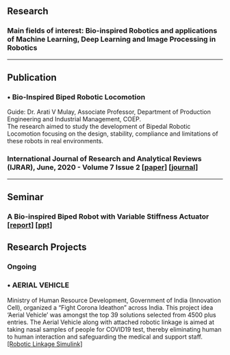 ## Research
### Main fields of interest: Bio-inspired Robotics and applications of Machine Learning, Deep Learning and Image Processing in Robotics 
*** *** *** 

## Publication 
### •	Bio-Inspired Biped Robotic Locomotion 
Guide: Dr. Arati V Mulay, Associate Professor, Department of Production Engineering and Industrial Management, COEP.  
The research aimed to study the development of Bipedal Robotic Locomotion focusing on the design, stability, compliance and limitations of these robots in real environments. 
### International Journal of Research and Analytical Reviews (IJRAR), June, 2020 - Volume 7 Issue 2 [[paper]](IJRAR_Paper.pdf) [[journal]](http://ijrar.org/viewfull.php?&p_id=IJRAR2002381) 
*** *** *** 

## Seminar 
### A Bio-inspired Biped Robot with Variable Stiffness Actuator [[report]](https://drive.google.com/file/d/1vVGksA9xzr1cZri8NhxzX7tQ618LSRl1/view?usp=sharing) [[ppt]](https://drive.google.com/file/d/1EonLIPuudvMWjo-u6RqvTuAOEmv6GBTy/view?usp=sharing) 

## Research Projects
### Ongoing 
### •	AERIAL VEHICLE 
Ministry of Human Resource Development, Government of India (Innovation Cell), organized a “Fight Corona Ideathon” across India. This project idea ‘Aerial Vehicle’ was amongst the top 39 solutions selected from 4500 plus entries. The Aerial Vehicle along with attached robotic linkage is aimed at taking nasal samples of people for COVID19 test, thereby eliminating human to human interaction and safeguarding the medical and support staff.  [[Robotic Linkage Simulink]]()  
